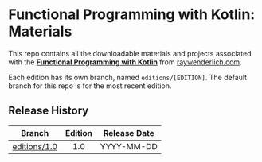 # Functional Programming with Kotlin: Materials

This repo contains all the downloadable materials and projects associated with the **[Functional Programming with Kotlin](https://www.raywenderlich.com/books)** from [raywenderlich.com](https://www.raywenderlich.com).

Each edition has its own branch, named `editions/[EDITION]`. The default branch for this repo is for the most recent edition.

## Release History

| Branch                                                                            | Edition | Release Date |
| --------------------------------------------------------------------------------- |:-------:|:------------:|
| [editions/1.0](https://github.com/raywenderlich/fpk-materials/tree/editions/1.0) | 1.0     | YYYY-MM-DD   |

